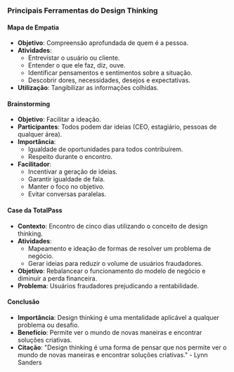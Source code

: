 ### Principais Ferramentas do Design Thinking

#### Mapa de Empatia

- **Objetivo**: Compreensão aprofundada de quem é a pessoa.
- **Atividades**:
  - Entrevistar o usuário ou cliente.
  - Entender o que ele faz, diz, ouve.
  - Identificar pensamentos e sentimentos sobre a situação.
  - Descobrir dores, necessidades, desejos e expectativas.
- **Utilização**: Tangibilizar as informações colhidas.

#### Brainstorming

- **Objetivo**: Facilitar a ideação.
- **Participantes**: Todos podem dar ideias (CEO, estagiário, pessoas de qualquer área).
- **Importância**:
  - Igualdade de oportunidades para todos contribuírem.
  - Respeito durante o encontro.
- **Facilitador**:
  - Incentivar a geração de ideias.
  - Garantir igualdade de fala.
  - Manter o foco no objetivo.
  - Evitar conversas paralelas.

#### Case da TotalPass

- **Contexto**: Encontro de cinco dias utilizando o conceito de design thinking.
- **Atividades**:
  - Mapeamento e ideação de formas de resolver um problema de negócio.
  - Gerar ideias para reduzir o volume de usuários fraudadores.
- **Objetivo**: Rebalancear o funcionamento do modelo de negócio e diminuir a perda financeira.
- **Problema**: Usuários fraudadores prejudicando a rentabilidade.

#### Conclusão

- **Importância**: Design thinking é uma mentalidade aplicável a qualquer problema ou desafio.
- **Benefício**: Permite ver o mundo de novas maneiras e encontrar soluções criativas.
- **Citação**: "Design thinking é uma forma de pensar que nos permite ver o mundo de novas maneiras e encontrar soluções criativas." - Lynn Sanders
